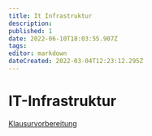 ```yaml
---
title: It Infrastruktur
description: 
published: 1
date: 2022-06-10T18:03:55.907Z
tags: 
editor: markdown
dateCreated: 2022-03-04T12:23:12.295Z
---
```


# IT-Infrastruktur

[Klausurvorbereitung](/fom/semester-3/it-infrastruktur/klausurvorbereitung.md)